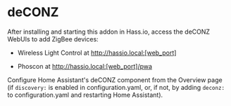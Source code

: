# deCONZ

After installing and starting this addon in Hass.io, access the deCONZ WebUIs to add ZigBee devices:

- Wireless Light Control at http://hassio.local:[web_port]

- Phoscon at http://hassio.local:[web_port]/pwa

Configure Home Assistant's deCONZ component from the Overview page (if `discovery:` is enabled in configuration.yaml, or, if not, by adding `deconz:` to configuration.yaml and restarting Home Assistant).
